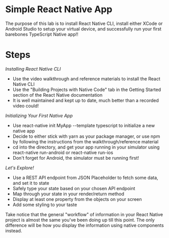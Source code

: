 # Simple React Native App

The purpose of this lab is to install React Native CLI, install either XCode or Android Studio to setup your virtual device, and successfully run your first barebones TypeScript Native app!!

# Steps

*Installing React Native CLI*

- Use the video walkthrough and reference materials to install the React Native CLI
- Use the "Building Projects with Native Code" tab in the Getting Started section of the React Native documentation
 - It is well maintained and kept up to date, much better than a recorded video could!

*Initializing Your First Native App*

- Use react-native init MyApp --template typescript to initialize a new native app
 - Decide to either stick with yarn as your package manager, or use npm by following the instructions from the walkthrough/reference material
- cd into the directory, and get your app running in your simulator using react-native run-android or react-native run-ios
 - Don't forget for Android, the simulator must be running first!

*Let's Explore!*
- Use a REST API endpoint from JSON Placeholder to fetch some data, and set it to state
- Safely type your state based on your chosen API endpoint
- Map through your state in your render/return method
- Display at least one property from the objects on your screen
- Add some styling to your taste

Take notice that the general "workflow" of information in your React Native project is almost the same you've been doing up till this point. The only difference will be how you display the information using native components instead.
